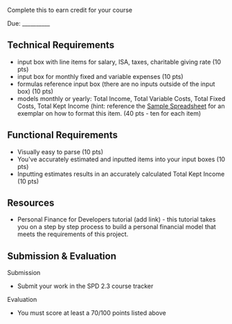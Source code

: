 Complete this to earn credit for your course

Due: __________

## Technical Requirements
- input box with line items for salary, ISA, taxes, charitable giving rate (10 pts)
- input box for monthly fixed and variable expenses (10 pts)
- formulas reference input box (there are no inputs outside of the input box) (10 pts)
- models monthly or yearly: Total Income, Total Variable Costs, Total Fixed Costs, Total Kept Income (hint: reference the [Sample Spreadsheet](https://docs.google.com/spreadsheets/d/1sTn7VpVVeW7kN1H-ova-gztEiWP62s8Qw-uIAQN-jNE/edit#gid=2129061068) for an exemplar on how to format this item. (40 pts - ten for each item)

## Functional Requirements
- Visually easy to parse (10 pts)
- You've accurately estimated and inputted items into your input boxes (10 pts)
- Inputting estimates results in an accurately calculated Total Kept Income (10 pts)

## Resources
- Personal Finance for Developers tutorial (add link) - this tutorial takes you on a step by step process to build a personal financial model that meets the requirements of this project.

## Submission & Evaluation 

Submission

- Submit your work in the SPD 2.3 course tracker

Evaluation

- You must score at least a 70/100 points listed above
